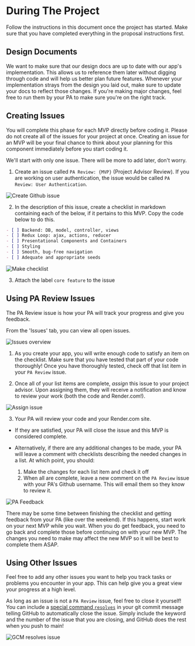 # During The Project

Follow the instructions in this document once the project has started.
Make sure that you have completed everything in the proposal
instructions first.

## Design Documents

We want to make sure that our design docs are up to date with our app's
implementation. This allows us to reference them later without digging
through code and will help us better plan future features. Whenever your
implementation strays from the design you laid out, make sure to update
your docs to reflect those changes. If you're making major changes, feel
free to run them by your PA to make sure you're on the right track.

## Creating Issues

You will complete this phase for each MVP directly before coding it.
Please do not create all of the issues for your project at once. Creating
an issue for an MVP will be your final chance to think about your planning
for this component immediately before you start coding it.

We'll start with only one issue. There will be more to add later, don't
worry.

1. Create an issue called `PA Review: {MVP}` (Project Advisor Review).
  If you are working on user authentication, the issue would be called
  `PA Review: User Authentication`.

![Create Github issue][create_issues]

2. In the description of this issue, create a checklist in markdown
  containing each of the below, if it pertains to this MVP. Copy the code
  below to do this.

```md
- [ ] Backend: DB, model, controller, views
- [ ] Redux Loop: ajax, actions, reducer
- [ ] Presentational Components and Containers
- [ ] Styling
- [ ] Smooth, bug-free navigation
- [ ] Adequate and appropriate seeds
```

![Make checklist][checklist]

3. Attach the label `core feature` to the issue

## Using PA Review Issues

The PA Review issue is how your PA will track your progress and give you
feedback.

From the 'Issues' tab, you can view all open issues.

![Issues overview][issues_overview]

1. As you create your app, you will write enough code to satisfy an item
  on the checklist. Make sure that you have tested that part of your code
  thoroughly! Once you have thoroughly tested, check off that list item in
  your `PA Review` issue.

2. Once all of your list items are complete, _assign_ this issue to your
  project advisor. Upon assigning them, they will receive a notification
  and know to review your work (both the code and Render.com!).

![Assign issue][pm_review_issue]

3. Your PA will review your code and your Render.com site.
  + If they are satisfied, your PA will close the issue and this MVP is
    considered complete.
  + Alternatively, if there are any additional changes to be made, your PA
    will leave a comment with checklists describing the needed changes in
    a list. At which point, you should:

    1. Make the changes for each list item and check it off
    2. When all are complete, leave a new comment on the `PA Review` issue
      with your PA's Github username. This will email them so they know to
      review it.

![PA Feedback][pm_feedback]

There may be some time between finishing the checklist and getting
feedback from your PA (like over the weekend). If this happens, start work
on your next MVP while you wait. When you do get feedback, you need to go
back and complete those before continuing on with your new MVP. The
changes you need to make may affect the new MVP so it will be best to
complete them ASAP.

## Using Other Issues

Feel free to add any other issues you want to help you track tasks or
problems you encounter in your app. This can help give you a great view
your progress at a high level.

As long as an issue is not a `PA Review` issue, feel free to close it
yourself! You can include a [special command `resolves`][git_keywords] in
your git commit message telling GitHub to automatically close the issue.
Simply include the keyword and the number of the issue that you are
closing, and GitHub does the rest when you push to main!

![GCM resolves issue][gcm_resolves_issue]

[checklist]: https://assets.aaonline.io/fullstack/full-stack-project/proposal/assets/checklist.png
[create_issues]: https://assets.aaonline.io/fullstack/full-stack-project/proposal/assets/create_issues.png
[pm_feedback]: https://assets.aaonline.io/fullstack/full-stack-project/proposal/assets/pm_feedback.png
[pm_review_issue]: https://assets.aaonline.io/fullstack/full-stack-project/proposal/assets/pm_review_issue.png
[issues_overview]: https://assets.aaonline.io/fullstack/full-stack-project/proposal/assets/issues_overview.png

[git_keywords]: https://help.github.com/articles/closing-issues-using-keywords/

[gcm_resolves_issue]: https://assets.aaonline.io/fullstack/full-stack-project/proposal/assets/gcm_resolves_issue.png
